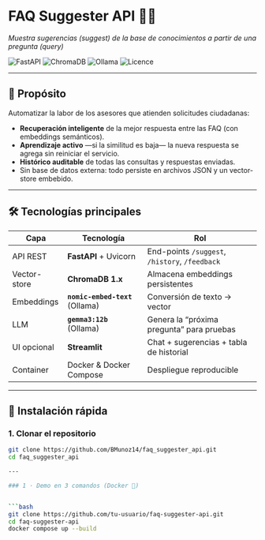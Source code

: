 # FAQ Suggester API 🤖💬  
_Muestra sugerencias (suggest) de la base de conocimientos a partir de una pregunta (query)_

![FastAPI](https://img.shields.io/badge/FastAPI-0.115.x-009688?logo=fastapi&logoColor=white)
![ChromaDB](https://img.shields.io/badge/ChromaDB-1.0.x-673ab7)
![Ollama](https://img.shields.io/badge/Ollama-local-blue)
![Licence](https://img.shields.io/badge/Licence-MIT-green)


---

## 📍 Propósito

Automatizar la labor de los asesores que atienden solicitudes ciudadanas:

* **Recuperación inteligente** de la mejor respuesta entre las FAQ (con embeddings semánticos).
* **Aprendizaje activo** —si la similitud es baja— la nueva respuesta se agrega sin reiniciar el servicio.
* **Histórico auditable** de todas las consultas y respuestas enviadas.
* Sin base de datos externa: todo persiste en archivos JSON y un vector-store embebido.

---

## 🛠️ Tecnologías principales

| Capa | Tecnología | Rol |
|------|------------|-----|
| API REST | **FastAPI** + Uvicorn | End-points `/suggest`, `/history`, `/feedback` |
| Vector-store | **ChromaDB 1.x** | Almacena embeddings persistentes |
| Embeddings | **`nomic-embed-text`** (Ollama) | Conversión de texto → vector |
| LLM | **`gemma3:12b`** (Ollama) | Genera la “próxima pregunta” para pruebas |
| UI opcional | **Streamlit** | Chat + sugerencias + tabla de historial |
| Container | Docker & Docker Compose | Despliegue reproducible |

---

## 🚀 Instalación rápida

### 1. Clonar el repositorio

```bash
git clone https://github.com/BMunoz14/faq_suggester_api.git
cd faq_suggester_api

---

### 1 · Demo en 3 comandos (Docker 🐳)


```bash
git clone https://github.com/tu-usuario/faq-suggester-api.git
cd faq-suggester-api
docker compose up --build
